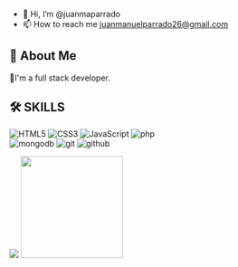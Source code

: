 - 👋 Hi, I’m @juanmaparrado
- 📫 How to reach me juanmanuelparrado26@gmail.com

## 🚀 About Me
👋I'm a full stack developer.

## 🛠 SKILLS
![HTML5](https://img.shields.io/badge/html%205-grey?style=for-the-badge&logo=html5&logoColor=white&labelColor=8E2DE2)
![CSS3](https://img.shields.io/badge/css%203-grey?style=for-the-badge&logo=css3&logoColor=white&labelColor=8E2DE2)
![JavaScript](https://img.shields.io/badge/-JavaScript-grey?style=for-the-badge&logo=javascript&logoColor=white&labelColor=8E2DE2)
![php](https://img.shields.io/badge/-php-grey?style=for-the-badge&logo=php&logoColor=white&labelColor=8E2DE2)
<br>
![mongodb](https://img.shields.io/badge/-mongodb-grey?style=for-the-badge&logo=mongodb&logoColor=white&labelColor=8E2DE2)
![git](https://img.shields.io/badge/-git-grey?style=for-the-badge&logo=git&logoColor=white&labelColor=8E2DE2)
![github](https://img.shields.io/badge/-github-grey?style=for-the-badge&logo=github&logoColor=white&labelColor=8E2DE2)

<img src="https://github-readme-stats.vercel.app/api?username=juanmaparrado&show_icons=true&theme=radical&title_color=8E2DE2&text_color=fff&icon_color=8E2DE2">
<img height="180em" src="https://github-readme-stats.vercel.app/api/top-langs/?username=juanmaparrado&theme=bruey&layout=compact" />

